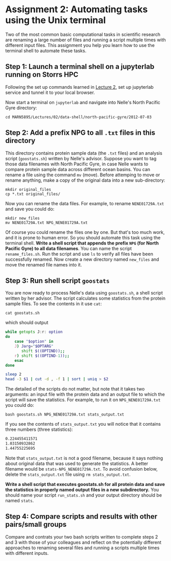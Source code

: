 # Assignment 2: Automating tasks using the Unix terminal
Two of the most common basic computational tasks in scientific research are renaming a large number of files and running a script multiple times with different input files. This assignment you help you learn how to use the terminal shell to automate these tasks.


## Step 1: Launch a terminal shell on a jupyterlab running on Storrs HPC

Following the set up commands learned in [Lecture 2](../lectures/02/README.md), set up jupyterlab service and tunnel it to your local browser.

Now start a terminal on `jupyterlab` and navigate into Nelle's North Pacific Gyre directory:

    cd MARN5895/Lectures/02/data-shell/north-pacific-gyre/2012-07-03

## Step 2: Add a prefix NPG to all `.txt` files in this directory
This directory contains protein sample data (the `.txt` files) and an analysis script (`goostats.sh`) written by Nelle's advisor. Suppose you want to tag those data filenames with North Pacific Gyre, in case Nelle wants to compare protein sample data across different ocean basins.  You can rename a file using the command `mv` (move). Before attemping to move or rename anything, make a copy of the original data into a new sub-directory:

    mkdir original_files
    cp *.txt original_files/

Now you can rename the data files. For example, to rename `NENE01729A.txt` and save  you could do:

    mkdir new_files
    mv NENE01729A.txt NPG_NENE01729A.txt

Of course you could rename the files one by one. But that's too much work, and it is prone to human error. So you should automate this task using the terminal shell. **Write a shell script that appends the prefix `NPG` (for North Pacific Gyre) to all data filenames**. You can name the script `rename_files.sh`. Run the script and use `ls` to verify all files have been successfully renamed. Now create a new directory named `new_files` and move the renamed file names into it.

## Step 3: Run shell script `goostats`

You are now ready to process Nelle's data  using `goostats.sh`, a shell script written by her advisor. The script calculates some statistics from the protein sample files. To see the contents in it use `cat`:

    cat goostats.sh

which should output 

```BASH
while getopts J:r: option
do
    case "$option" in
    J) Jarg="$OPTARG"
       shift $((OPTIND));;
    r) shift $((OPTIND-1));;
    esac
done

sleep 2
head -3 $1 | cut -d , -f 1 | sort | uniq > $2
```

The detailed of the scripts do not matter, but note that it takes two arguments: an input file with the protein data and an output file to which the script will save the statistics. For example, to run it on `NPG_NENE01729A.txt` you could do:

    bash goostats.sh NPG_NENE01729A.txt stats_output.txt

If you see the contents of `stats_output.txt` you will notice that it contains three numbers (three statistics):

```BASH
0.224455411571
1.03150932862
1.44755225695
```

Note that `stats_output.txt` is not a good filename, because it says nothing about original data that was used to generate the statistics. A better filename would be `stats-NPG_NENE01729A.txt`. To avoid confusion below, delete the `stats_output.txt` file using `rm stats_output.txt`.  

**Write a shell script that executes goostats.sh for all protein data and save the statistics in properly named output files in a new subdirectory.** You should name your script `run_stats.sh` and your output directory should be named `stats`. 

## Step 4: Compare scripts and results with other pairs/small groups
Compare and contrats your two bash scripts written to complete steps 2 and 3 with those of your colleagues and reflect on the potentially different approaches to renaming several files and running a scripts multiple times with different inputs.

